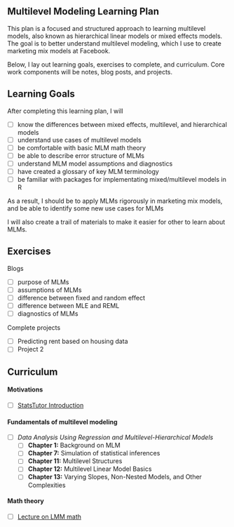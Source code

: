 ## Multilevel Modeling Learning Plan

This plan is a focused and structured approach to learning multilevel models, also known as hierarchical linear models or mixed effects models. The goal is to better understand multilevel modeling, which I use to create marketing mix models at Facebook. 

Below, I lay out learning goals, exercises to complete, and curriculum. Core work components will be notes, blog posts, and projects.

## Learning Goals

After completing this learning plan, I will

- [ ] know the differences between mixed effects, multilevel, and hierarchical models
- [ ] understand use cases of multilevel models
- [ ] be comfortable with basic MLM math theory
- [ ] be able to describe error structure of MLMs
- [ ] understand MLM model assumptions and diagnostics
- [ ] have created a glossary of key MLM terminology
- [ ] be familiar with packages for implementating mixed/multilevel models in R 

As a result, I should be to apply MLMs rigorously in
marketing mix models, and be able to identify some new use cases for MLMs

I will also create a trail of materials to make it easier for other to learn about MLMs.

## Exercises

Blogs 
- [ ] purpose of MLMs
- [ ] assumptions of MLMs
- [ ] difference between fixed and random effect
- [ ] difference between MLE and REML
- [ ] diagnostics of MLMs

Complete projects
- [ ] Predicting rent based on housing data
- [ ] Project 2

## Curriculum 

#### Motivations
        
- [ ] [StatsTutor Introduction](http://www.statstutor.ac.uk/resources/uploaded/multilevelmodelling.pdf)

#### Fundamentals of multilevel modeling

- [ ] _Data Analysis Using Regression and Multilevel-Hierarchical Models_
    - [ ] **Chapter 1:** Background on MLM
    - [ ] **Chapter 7:** Simulation of statistical inferences 
    - [ ] **Chapter 11:** Multilevel Structures
    - [ ] **Chapter 12:** Multilevel Linear Model Basics
    - [ ] **Chapter 13:** Varying Slopes, Non-Nested Models, and Other Complexities

#### Math theory 
- [ ] [Lecture on LMM math](http://www2.stat.duke.edu/~sayan/Sta613/2018/lec/LMM.pdf)